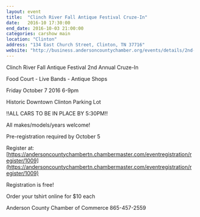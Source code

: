 ```yaml
---
layout: event
title:  "Clinch River Fall Antique Festival Cruze-In"
date:   2016-10 17:30:00
end_date: 2016-10-03 21:00:00
categories: carshow main
location: "Clinton"
address: "134 East Church Street, Clinton, TN 37716"
website: "http://business.andersoncountychamber.org/events/details/2nd-annual-cruze-in-car-show-10-07-2016-1009"
---
```


Clinch River Fall Antique Festival 2nd Annual Cruze-In

Food Court - Live Bands - Antique Shops

Friday October 7 2016
6-9pm

Historic Downtown Clinton Parking Lot

!!ALL CARS TO BE IN PLACE BY 5:30PM!!

All makes/models/years welcome!

Pre-registration required by October 5

Register at: [https://andersoncountychambertn.chambermaster.com/eventregistration/register/1009](https://andersoncountychambertn.chambermaster.com/eventregistration/register/1009)

Registration is free!

Order your tshirt online for $10 each

Anderson County Chamber of Commerce
865-457-2559